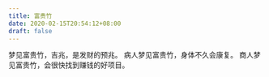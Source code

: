 ```yaml
---
title: 富贵竹
date: 2020-02-15T20:54:12+08:00
draft: false
---
```


梦见富贵竹，吉兆，是发财的预兆。
病人梦见富贵竹，身体不久会康复。
商人梦见富贵竹，会很快找到赚钱的好项目。
